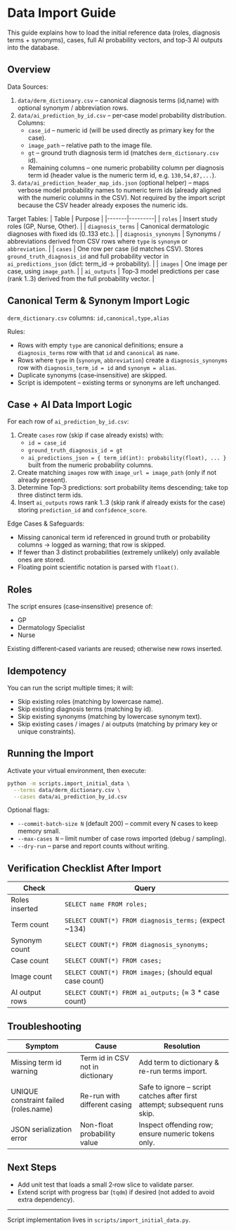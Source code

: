 # Data Import Guide

This guide explains how to load the initial reference data (roles, diagnosis terms + synonyms), cases, full AI probability vectors, and top‑3 AI outputs into the database.

## Overview
Data Sources:
1. `data/derm_dictionary.csv` – canonical diagnosis terms (id,name) with optional synonym / abbreviation rows.
2. `data/ai_prediction_by_id.csv` – per‑case model probability distribution. Columns:
   - `case_id` – numeric id (will be used directly as primary key for the case).
   - `image_path` – relative path to the image file.
   - `gt` – ground truth diagnosis term id (matches `derm_dictionary.csv` id).
   - Remaining columns – one numeric probability column per diagnosis term id (header value is the numeric term id, e.g. `130,54,87,...`).
3. `data/ai_prediction_header_map_ids.json` (optional helper) – maps verbose model probability names to numeric term ids (already aligned with the numeric columns in the CSV). Not required by the import script because the CSV header already exposes the numeric ids.

Target Tables:
| Table | Purpose |
|-------|---------|
| `roles` | Insert study roles (GP, Nurse, Other). |
| `diagnosis_terms` | Canonical dermatologic diagnoses with fixed ids (0..133 etc.). |
| `diagnosis_synonyms` | Synonyms / abbreviations derived from CSV rows where `type` is `synonym` or `abbreviation`. |
| `cases` | One row per case (id matches CSV). Stores `ground_truth_diagnosis_id` and full probability vector in `ai_predictions_json` (dict: term_id -> probability). |
| `images` | One image per case, using `image_path`. |
| `ai_outputs` | Top‑3 model predictions per case (rank 1..3) derived from the full probability vector. |

## Canonical Term & Synonym Import Logic
`derm_dictionary.csv` columns: `id,canonical,type,alias`

Rules:
* Rows with empty `type` are canonical definitions; ensure a `diagnosis_terms` row with that `id` and `canonical` as `name`.
* Rows where `type` in (`synonym`, `abbreviation`) create a `diagnosis_synonyms` row with `diagnosis_term_id = id` and `synonym = alias`.
* Duplicate synonyms (case‑insensitive) are skipped.
* Script is idempotent – existing terms or synonyms are left unchanged.

## Case + AI Data Import Logic
For each row of `ai_prediction_by_id.csv`:
1. Create `cases` row (skip if case already exists) with:
   * `id = case_id`
   * `ground_truth_diagnosis_id = gt`
   * `ai_predictions_json = { term_id(int): probability(float), ... }` built from the numeric probability columns.
2. Create matching `images` row with `image_url = image_path` (only if not already present).
3. Determine Top‑3 predictions: sort probability items descending; take top three distinct term ids.
4. Insert `ai_outputs` rows rank 1..3 (skip rank if already exists for the case) storing `prediction_id` and `confidence_score`.

Edge Cases & Safeguards:
* Missing canonical term id referenced in ground truth or probability columns → logged as warning; that row is skipped.
* If fewer than 3 distinct probabilities (extremely unlikely) only available ones are stored.
* Floating point scientific notation is parsed with `float()`.

## Roles
The script ensures (case‑insensitive) presence of:
* GP
* Dermatology Specialist
* Nurse

Existing different‑cased variants are reused; otherwise new rows inserted.

## Idempotency
You can run the script multiple times; it will:
* Skip existing roles (matching by lowercase name).
* Skip existing diagnosis terms (matching by id).
* Skip existing synonyms (matching by lowercase synonym text).
* Skip existing cases / images / ai outputs (matching by primary key or unique constraints).

## Running the Import
Activate your virtual environment, then execute:
```bash
python -m scripts.import_initial_data \
  --terms data/derm_dictionary.csv \
  --cases data/ai_prediction_by_id.csv
```

Optional flags:
* `--commit-batch-size N` (default 200) – commit every N cases to keep memory small.
* `--max-cases N` – limit number of case rows imported (debug / sampling).
* `--dry-run` – parse and report counts without writing.

## Verification Checklist After Import
| Check | Query |
|-------|-------|
| Roles inserted | `SELECT name FROM roles;` |
| Term count | `SELECT COUNT(*) FROM diagnosis_terms;` (expect ~134) |
| Synonym count | `SELECT COUNT(*) FROM diagnosis_synonyms;` |
| Case count | `SELECT COUNT(*) FROM cases;` |
| Image count | `SELECT COUNT(*) FROM images;` (should equal case count) |
| AI output rows | `SELECT COUNT(*) FROM ai_outputs;` (≈ 3 * case count) |

## Troubleshooting
| Symptom | Cause | Resolution |
|---------|-------|-----------|
| Missing term id warning | Term id in CSV not in dictionary | Add term to dictionary & re-run terms import. |
| UNIQUE constraint failed (roles.name) | Re-run with different casing | Safe to ignore – script catches after first attempt; subsequent runs skip. |
| JSON serialization error | Non-float probability value | Inspect offending row; ensure numeric tokens only. |

## Next Steps
* Add unit test that loads a small 2‑row slice to validate parser.
* Extend script with progress bar (`tqdm`) if desired (not added to avoid extra dependency).

---
Script implementation lives in `scripts/import_initial_data.py`.
